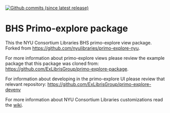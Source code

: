 [![Github commits (since latest release)](https://img.shields.io/github/commits-since/NYULibraries/primo-explore-bhs/latest.svg)](https://github.com/NYULibraries/primo-explore-bhs/releases/latest)
# BHS Primo-explore package

This the NYU Consortium Libraries BHS primo-explore view package. Forked from https://github.com/nyulibraries/primo-explore-nyu.

For more information about primo-explore views please review the example package that this package was cloned from: https://github.com/ExLibrisGroup/primo-explore-package.

For information about developing in the primo-explore UI please review that relevant repository: https://github.com/ExLibrisGroup/primo-explore-devenv

For more information about NYU Consortium Libraries customizations read the [wiki](https://github.com/nyulibraries/primo-explore-nyu/wiki).
